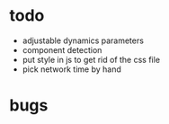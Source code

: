# todo
- adjustable dynamics parameters
- component detection
- put style in js to get rid of the css file
- pick network time by hand

# bugs
